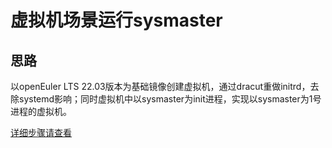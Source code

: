 # 虚拟机场景运行sysmaster

## 思路

以openEuler LTS 22.03版本为基础镜像创建虚拟机，通过dracut重做initrd，去除systemd影响；同时虚拟机中以sysmaster为init进程，实现以sysmaster为1号进程的虚拟机。

[详细步骤请查看](http://sysmaster.online/resolution/00-systemd2sysmaster/)
